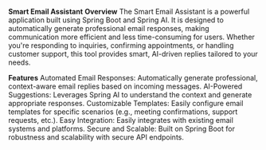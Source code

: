 **Smart Email Assistant**
**Overview**
The Smart Email Assistant is a powerful application built using Spring Boot and Spring AI. It is designed to automatically generate professional email responses, making communication more efficient and less time-consuming for users. Whether you're responding to inquiries, confirming appointments, or handling customer support, this tool provides smart, AI-driven replies tailored to your needs.

**Features**
Automated Email Responses: Automatically generate professional, context-aware email replies based on incoming messages.
AI-Powered Suggestions: Leverages Spring AI to understand the context and generate appropriate responses.
Customizable Templates: Easily configure email templates for specific scenarios (e.g., meeting confirmations, support requests, etc.).
Easy Integration: Easily integrates with existing email systems and platforms.
Secure and Scalable: Built on Spring Boot for robustness and scalability with secure API endpoints.
